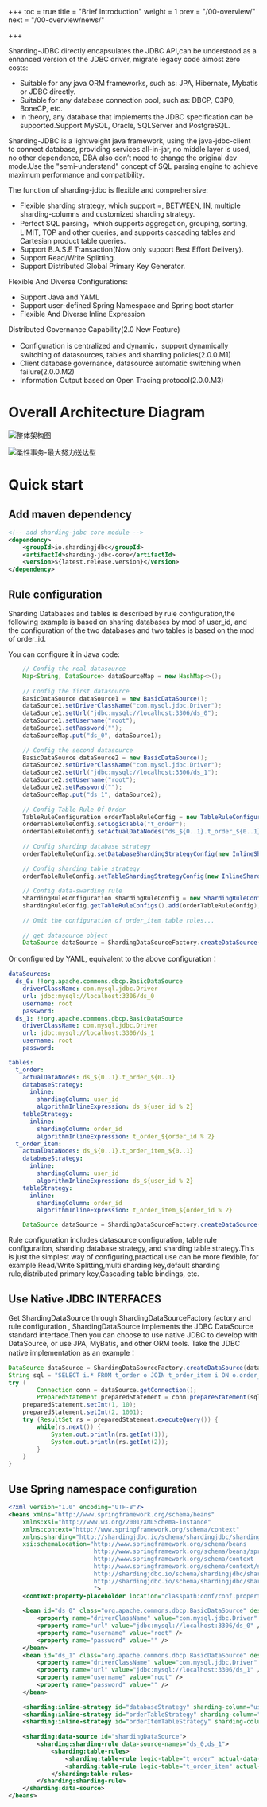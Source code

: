 +++
toc = true
title = "Brief Introduction"
weight = 1
prev = "/00-overview/"
next = "/00-overview/news/"

+++

Sharding-JDBC directly encapsulates the JDBC API,can be understood as a enhanced version of the JDBC driver, migrate legacy code almost zero costs:

* Suitable for any java ORM frameworks, such as: JPA, Hibernate, Mybatis or JDBC directly.
* Suitable for any database connection pool, such as: DBCP, C3P0, BoneCP, etc.
* In theory, any database that implements the JDBC specification can be supported.Support MySQL, Oracle, SQLServer and PostgreSQL.

Sharding-JDBC is a lightweight java framework, using the java-jdbc-client to connect database, providing services all-in-jar, no middle layer is used, no other dependence, DBA also don’t need to change the original dev mode.Use the "semi-understand" concept of SQL parsing engine to achieve maximum performance and compatibility.

The function of sharding-jdbc is flexible and comprehensive:

* Flexible sharding strategy, which support =, BETWEEN, IN, multiple sharding-columns and customized sharding strategy.
* Perfect SQL parsing，which supports aggregation, grouping, sorting, LIMIT, TOP and other queries, and supports cascading tables and Cartesian product table queries.
* Support B.A.S.E Transaction(Now only support Best Effort Delivery).
* Support Read/Write Splitting.
* Support Distributed Global Primary Key Generator.

Flexible And Diverse Configurations:   

* Support Java and YAML
* Support user-defined Spring Namespace and Spring boot starter
* Flexible And Diverse Inline Expression

Distributed Governance Capability(2.0 New Feature)

* Configuration is centralized and dynamic，support dynamically switching of datasources, tables and sharding policies(2.0.0.M1)
* Client database governance, datasource automatic switching when failure(2.0.0.M2)
* Information Output based on Open Tracing protocol(2.0.0.M3)

# Overall Architecture Diagram

![整体架构图](http://ovfotjrsi.bkt.clouddn.com/docs/img/architecture_en_v3.png)

![柔性事务-最大努力送达型](http://ovfotjrsi.bkt.clouddn.com/docs/img/architecture-soft-transaction-bed.png)

# Quick start

## Add maven dependency

```xml
<!-- add sharding-jdbc core module -->
<dependency>
    <groupId>io.shardingjdbc</groupId>
    <artifactId>sharding-jdbc-core</artifactId>
    <version>${latest.release.version}</version>
</dependency>
```

## Rule configuration
Sharding Databases and tables is described by rule configuration,the following example is based on sharing databases by mod of user_id, and the configuration of the two databases and two tables is based on the mod of order_id.

You can configure it in Java code:

```java
    // Config the real datasource
    Map<String, DataSource> dataSourceMap = new HashMap<>();
    
    // Config the first datasource
    BasicDataSource dataSource1 = new BasicDataSource();
    dataSource1.setDriverClassName("com.mysql.jdbc.Driver");
    dataSource1.setUrl("jdbc:mysql://localhost:3306/ds_0");
    dataSource1.setUsername("root");
    dataSource1.setPassword("");
    dataSourceMap.put("ds_0", dataSource1);
    
    // Config the second datasource
    BasicDataSource dataSource2 = new BasicDataSource();
    dataSource2.setDriverClassName("com.mysql.jdbc.Driver");
    dataSource2.setUrl("jdbc:mysql://localhost:3306/ds_1");
    dataSource2.setUsername("root");
    dataSource2.setPassword("");
    dataSourceMap.put("ds_1", dataSource2);
    
    // Config Table Rule Of Order
    TableRuleConfiguration orderTableRuleConfig = new TableRuleConfiguration();
    orderTableRuleConfig.setLogicTable("t_order");
    orderTableRuleConfig.setActualDataNodes("ds_${0..1}.t_order_${0..1}");
    
    // Config sharding database strategy
    orderTableRuleConfig.setDatabaseShardingStrategyConfig(new InlineShardingStrategyConfiguration("user_id", "ds_${user_id % 2}"));
    
    // Config sharding table strategy
    orderTableRuleConfig.setTableShardingStrategyConfig(new InlineShardingStrategyConfiguration("order_id", "t_order_${order_id % 2}"));
    
    // Config data-swarding rule
    ShardingRuleConfiguration shardingRuleConfig = new ShardingRuleConfiguration();
    shardingRuleConfig.getTableRuleConfigs().add(orderTableRuleConfig);
    
    // Omit the configuration of order_item table rules...
    
    // get datasource object
    DataSource dataSource = ShardingDataSourceFactory.createDataSource(dataSourceMap, shardingRuleConfig, new ConcurrentHashMap(), new Properties());
```

Or configured by YAML, equivalent to the above configuration：

```yaml
dataSources:
  ds_0: !!org.apache.commons.dbcp.BasicDataSource
    driverClassName: com.mysql.jdbc.Driver
    url: jdbc:mysql://localhost:3306/ds_0
    username: root
    password: 
  ds_1: !!org.apache.commons.dbcp.BasicDataSource
    driverClassName: com.mysql.jdbc.Driver
    url: jdbc:mysql://localhost:3306/ds_1
    username: root
    password: 

tables:
  t_order: 
    actualDataNodes: ds_${0..1}.t_order_${0..1}
    databaseStrategy: 
      inline:
        shardingColumn: user_id
        algorithmInlineExpression: ds_${user_id % 2}
    tableStrategy: 
      inline:
        shardingColumn: order_id
        algorithmInlineExpression: t_order_${order_id % 2}
  t_order_item: 
    actualDataNodes: ds_${0..1}.t_order_item_${0..1}
    databaseStrategy: 
      inline:
        shardingColumn: user_id
        algorithmInlineExpression: ds_${user_id % 2}
    tableStrategy: 
      inline:
        shardingColumn: order_id
        algorithmInlineExpression: t_order_item_${order_id % 2}
```

```java
    DataSource dataSource = ShardingDataSourceFactory.createDataSource(yamlFile);
```

Rule configuration includes datasource configuration, table rule configuration, sharding database strategy, and sharding table strategy.This is just the simplest way of configuring,practical use can be more flexible, for example:Read/Write Splitting,multi sharding key,default sharding rule,distributed primary key,Cascading table bindings, etc.

## Use Native JDBC INTERFACES
Get ShardingDataSource through ShardingDataSourceFactory factory and rule configuration , ShardingDataSource implements the JDBC DataSource standard interface.Then you can choose to use native JDBC to develop with DataSource, or use JPA, MyBatis, and other ORM tools.
Take the JDBC native implementation as an example：

```java
DataSource dataSource = ShardingDataSourceFactory.createDataSource(dataSourceMap, shardingRuleConfig);
String sql = "SELECT i.* FROM t_order o JOIN t_order_item i ON o.order_id=i.order_id WHERE o.user_id=? AND o.order_id=?";
try (
        Connection conn = dataSource.getConnection();
        PreparedStatement preparedStatement = conn.prepareStatement(sql)) {
    preparedStatement.setInt(1, 10);
    preparedStatement.setInt(2, 1001);
    try (ResultSet rs = preparedStatement.executeQuery()) {
        while(rs.next()) {
            System.out.println(rs.getInt(1));
            System.out.println(rs.getInt(2));
        }
    }
}
```

## Use Spring namespace configuration

```xml
<?xml version="1.0" encoding="UTF-8"?>
<beans xmlns="http://www.springframework.org/schema/beans"
    xmlns:xsi="http://www.w3.org/2001/XMLSchema-instance" 
    xmlns:context="http://www.springframework.org/schema/context"
    xmlns:sharding="http://shardingjdbc.io/schema/shardingjdbc/sharding" 
    xsi:schemaLocation="http://www.springframework.org/schema/beans 
                        http://www.springframework.org/schema/beans/spring-beans.xsd
                        http://www.springframework.org/schema/context 
                        http://www.springframework.org/schema/context/spring-context.xsd 
                        http://shardingjdbc.io/schema/shardingjdbc/sharding 
                        http://shardingjdbc.io/schema/shardingjdbc/sharding/sharding.xsd 
                        ">
    <context:property-placeholder location="classpath:conf/conf.properties" ignore-unresolvable="true" />
    
    <bean id="ds_0" class="org.apache.commons.dbcp.BasicDataSource" destroy-method="close">
        <property name="driverClassName" value="com.mysql.jdbc.Driver" />
        <property name="url" value="jdbc:mysql://localhost:3306/ds_0" />
        <property name="username" value="root" />
        <property name="password" value="" />
    </bean>
    <bean id="ds_1" class="org.apache.commons.dbcp.BasicDataSource" destroy-method="close">
        <property name="driverClassName" value="com.mysql.jdbc.Driver" />
        <property name="url" value="jdbc:mysql://localhost:3306/ds_1" />
        <property name="username" value="root" />
        <property name="password" value="" />
    </bean>
    
    <sharding:inline-strategy id="databaseStrategy" sharding-column="user_id" algorithm-expression="ds_${user_id % 2}" />
    <sharding:inline-strategy id="orderTableStrategy" sharding-column="order_id" algorithm-expression="t_order_${order_id % 2}" />
    <sharding:inline-strategy id="orderItemTableStrategy" sharding-column="order_id" algorithm-expression="t_order_item_${order_id % 2}" />
    
    <sharding:data-source id="shardingDataSource">
        <sharding:sharding-rule data-source-names="ds_0,ds_1">
            <sharding:table-rules>
                <sharding:table-rule logic-table="t_order" actual-data-nodes="ds_${0..1}.t_order_${0..1}" database-strategy-ref="databaseStrategy" table-strategy-ref="orderTableStrategy" />
                <sharding:table-rule logic-table="t_order_item" actual-data-nodes="ds_${0..1}.t_order_item_${0..1}" database-strategy-ref="databaseStrategy" table-strategy-ref="orderItemTableStrategy" />
            </sharding:table-rules>
        </sharding:sharding-rule>
    </sharding:data-source>
</beans>
```
